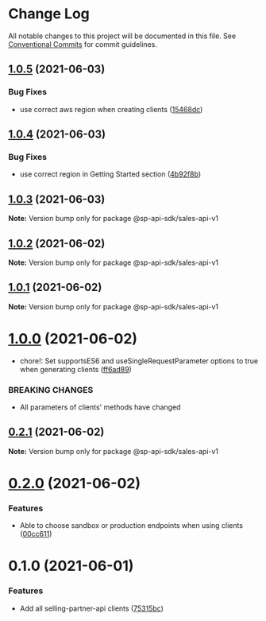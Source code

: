 # Change Log

All notable changes to this project will be documented in this file.
See [Conventional Commits](https://conventionalcommits.org) for commit guidelines.

## [1.0.5](https://github.com/bizon/selling-partner-api-sdk/compare/@sp-api-sdk/sales-api-v1@1.0.4...@sp-api-sdk/sales-api-v1@1.0.5) (2021-06-03)


### Bug Fixes

* use correct aws region when creating clients ([15468dc](https://github.com/bizon/selling-partner-api-sdk/commit/15468dc1fa7bf1a85bd69ebc2f3764ce7fc6a9b8))





## [1.0.4](https://github.com/bizon/selling-partner-api-sdk/compare/@sp-api-sdk/sales-api-v1@1.0.3...@sp-api-sdk/sales-api-v1@1.0.4) (2021-06-03)


### Bug Fixes

* use correct region in Getting Started section ([4b92f8b](https://github.com/bizon/selling-partner-api-sdk/commit/4b92f8b85a69b7aab18f3562a87aba0b40f5913c))





## [1.0.3](https://github.com/bizon/selling-partner-api-sdk/compare/@sp-api-sdk/sales-api-v1@1.0.2...@sp-api-sdk/sales-api-v1@1.0.3) (2021-06-03)

**Note:** Version bump only for package @sp-api-sdk/sales-api-v1





## [1.0.2](https://github.com/bizon/selling-partner-api-sdk/compare/@sp-api-sdk/sales-api-v1@1.0.1...@sp-api-sdk/sales-api-v1@1.0.2) (2021-06-02)

**Note:** Version bump only for package @sp-api-sdk/sales-api-v1





## [1.0.1](https://github.com/bizon/selling-partner-api-sdk/compare/@sp-api-sdk/sales-api-v1@1.0.0...@sp-api-sdk/sales-api-v1@1.0.1) (2021-06-02)

**Note:** Version bump only for package @sp-api-sdk/sales-api-v1





# [1.0.0](https://github.com/bizon/selling-partner-api-sdk/compare/@sp-api-sdk/sales-api-v1@0.2.1...@sp-api-sdk/sales-api-v1@1.0.0) (2021-06-02)


* chore!: Set supportsES6 and useSingleRequestParameter options to true when generating clients ([ff6ad89](https://github.com/bizon/selling-partner-api-sdk/commit/ff6ad89b496dec81f0ce775a50f25615022fcfb2))


### BREAKING CHANGES

* All parameters of clients' methods have changed





## [0.2.1](https://github.com/bizon/selling-partner-api-sdk/compare/@sp-api-sdk/sales-api-v1@0.2.0...@sp-api-sdk/sales-api-v1@0.2.1) (2021-06-02)

**Note:** Version bump only for package @sp-api-sdk/sales-api-v1





# [0.2.0](https://github.com/bizon/selling-partner-api-sdk/compare/@sp-api-sdk/sales-api-v1@0.1.0...@sp-api-sdk/sales-api-v1@0.2.0) (2021-06-02)


### Features

* Able to choose sandbox or production endpoints when using clients ([00cc611](https://github.com/bizon/selling-partner-api-sdk/commit/00cc611bcaa6153606c8d918ad6946947d6a50de))





# 0.1.0 (2021-06-01)


### Features

* Add all selling-partner-api clients ([75315bc](https://github.com/bizon/selling-partner-api-sdk/commit/75315bc7681537a7803bf658e69b6bf7d4b6bbe2))
